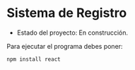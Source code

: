 <h1>Sistema de Registro</h1>

- Estado del proyecto: En construcción.

Para ejecutar el programa debes poner:

```npm install react ```
